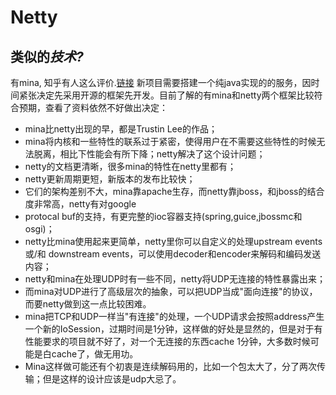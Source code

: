# Netty

## 类似的*技术?*
有mina, 知乎有人这么评价.[链接](https://www.zhihu.com/question/20527458)
新项目需要搭建一个纯java实现的的服务，因时间紧张决定先采用开源的框架先开发。目前了解的有mina和netty两个框架比较符合预期，查看了资料依然不好做出决定：
- mina比netty出现的早，都是Trustin Lee的作品；
- mina将内核和一些特性的联系过于紧密，使得用户在不需要这些特性的时候无法脱离，相比下性能会有所下降；netty解决了这个设计问题； 
- netty的文档更清晰，很多mina的特性在netty里都有； 
- netty更新周期更短，新版本的发布比较快； 
- 它们的架构差别不大，mina靠apache生存，而netty靠jboss，和jboss的结合度非常高，netty有对google 
- protocal buf的支持，有更完整的ioc容器支持(spring,guice,jbossmc和osgi)；
- netty比mina使用起来更简单，netty里你可以自定义的处理upstream events 或/和 downstream events，可以使用decoder和encoder来解码和编码发送内容；
- netty和mina在处理UDP时有一些不同，netty将UDP无连接的特性暴露出来；
- 而mina对UDP进行了高级层次的抽象，可以把UDP当成"面向连接"的协议，而要netty做到这一点比较困难。
- mina把TCP和UDP一样当"有连接"的处理，一个UDP请求会按照address产生一个新的IoSession，过期时间是1分钟，这样做的好处是显然的，但是对于有性能要求的项目就不好了，对一个无连接的东西cache 1分钟，大多数时候可能是白cache了，做无用功。
- Mina这样做可能还有个初衷是连续解码用的，比如一个包太大了，分了两次传输；但是这样的设计应该是udp大忌了。

